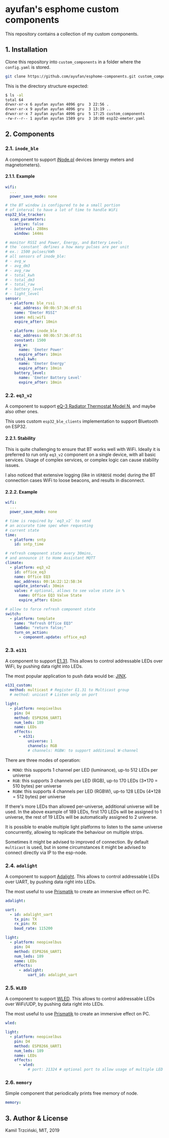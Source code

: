 # ayufan's esphome custom components

This repository contains a collection of my custom components.

## 1. Installation

Clone this repository into `custom_components` in a folder
where the `config.yaml` is stored.

```bash
git clone https://github.com/ayufan/esphome-components.git custom_components
```

This is the directory structure expected:

```bash
$ ls -al
total 64
drwxr-xr-x 6 ayufan ayufan 4096 gru  3 22:56 .
drwxr-xr-x 9 ayufan ayufan 4096 gru  3 13:19 ..
drwxr-xr-x 7 ayufan ayufan 4096 gru  5 17:25 custom_components
-rw-r--r-- 1 ayufan ayufan 1509 gru  3 10:00 esp32-emeter.yaml
```

## 2. Components

### 2.1. `inode_ble`

A component to support [iNode.pl](https://inode.pl/) devices
(energy meters and magnetometers).

#### 2.1.1. Example

```yaml
wifi:
  ...
  power_save_mode: none

# the BT window is configured to be a small portion
# of interval to have a lot of time to handle WiFi
esp32_ble_tracker:
  scan_parameters:
    active: false
    interval: 288ms
    window: 144ms

# monitor RSSI and Power, Energy, and Battery Levels
# the `constant` defines a how many pulses are per unit
# ex.: 1500 pulses/kWh
# all sensors of inode_ble:
# - avg_w
# - avg_dm3
# - avg_raw
# - total_kwh
# - total_dm3
# - total_raw
# - battery_level
# - light_level
sensor:
  - platform: ble_rssi
    mac_address: 00:0b:57:36:df:51
    name: "Emeter RSSI"
    icon: mdi:wifi
    expire_after: 10min

  - platform: inode_ble
    mac_address: 00:0b:57:36:df:51
    constant: 1500
    avg_w:
      name: 'Emeter Power'
      expire_after: 10min
    total_kwh:
      name: 'Emeter Energy'
      expire_after: 10min
    battery_level:
      name: 'Emeter Battery Level'
      expire_after: 10min
```

### 2.2. `eq3_v2`

A component to support [eQ-3 Radiator Thermostat Model N](https://www.eq-3.com/products/homematic/detail/radiator-thermostat-model-n.html),
and maybe also other ones.

This uses custom `esp32_ble_clients` implementation to support
Bluetooth on ESP32.

#### 2.2.1. Stability

This is quite challenging to ensure that BT works well with WiFi.
Ideally it is preferred to run only `eq3_v2` component
on a single device, with all basic services. Usage of complex services,
or complex logic can cause stability issues.

I also noticed that extensive logging (like in `VERBOSE` mode)
during the BT connection cases WiFi to loose beacons,
and results in disconnect.

#### 2.2.2. Example

```yaml
wifi:
  ...
  power_save_mode: none

# time is required by `eq3_v2` to send
# an accurate time spec when requesting
# current state
time:
  - platform: sntp
    id: sntp_time

# refresh component state every 30mins,
# and announce it to Home Assistant MQTT
climate:
  - platform: eq3_v2
    id: office_eq3
    name: Office EQ3
    mac_address: 00:1A:22:12:5B:34
    update_interval: 30min
    valve: # optional, allows to see valve state in %
      name: Office EQ3 Valve State
      expire_after: 61min

# allow to force refresh component state
switch:
  - platform: template
    name: "Refresh Office EQ3"
    lambda: "return false;"
    turn_on_action:
      - component.update: office_eq3
```

### 2.3. `e131`

A component to support [E1.31](https://www.doityourselfchristmas.com/wiki/index.php?title=E1.31_(Streaming-ACN)_Protocol). This allows to control addressable LEDs over WiFi, by pushing data right into LEDs.

The most popular application to push data would be: [JINX](http://www.live-leds.de/jinx-v1-3-with-resizable-mainwindow-real-dmx-and-sacne1-31/).

```yaml
e131_custom:
  method: multicast # Register E1.31 to Multicast group
  # method: unicast # Listen only on port

light:
  - platform: neopixelbus
    pin: D4
    method: ESP8266_UART1
    num_leds: 189
    name: LEDs
    effects:
      - e131:
          universe: 1
          channels: RGB
          # channels: RGBW: to support additional W-channel
```

There are three modes of operation:

- `MONO`: this supports 1 channel per LED (luminance), up-to 512 LEDs per universe
- `RGB`: this supports 3 channels per LED (RGB), up-to 170 LEDs (3*170 = 510 bytes) per universe
- `RGBW`: this supports 4 channels per LED (RGBW), up-to 128 LEDs (4*128 = 512 bytes) per universe

If there's more LEDs than allowed per-universe, additional universe will be used.
In the above example of 189 LEDs, first 170 LEDs will be assigned to 1 universe,
the rest of 19 LEDs will be automatically assigned to 2 universe.

It is possible to enable multiple light platforms to listen to the same universe concurrently,
allowing to replicate the behaviour on multiple strips.

Sometimes it might be advised to improved of connection. By default `multicast` is used,
but in some circumstances it might be advised to connect directly via IP to the esp-node.

### 2.4. `adalight`

A component to support [Adalight](https://learn.adafruit.com/adalight-diy-ambient-tv-lighting). This allows to control addressable LEDs over UART, by pushing data right into LEDs.

The most useful to use [Prismatik](https://github.com/psieg/Lightpack) to create an immersive effect on PC.

```yaml
adalight:

uart:
  - id: adalight_uart
    tx_pin: TX
    rx_pin: RX
    baud_rate: 115200

light:
  - platform: neopixelbus
    pin: D4
    method: ESP8266_UART1
    num_leds: 189
    name: LEDs
    effects:
      - adalight:
          uart_id: adalight_uart
```

### 2.5. `WLED`

A component to support [WLED](https://github.com/Aircoookie/WLED/wiki/UDP-Realtime-Control). This allows to control addressable LEDs over WiFi/UDP, by pushing data right into LEDs.

The most useful to use [Prismatik](https://github.com/psieg/Lightpack) to create an immersive effect on PC.

```yaml
wled:

light:
  - platform: neopixelbus
    pin: D4
    method: ESP8266_UART1
    num_leds: 189
    name: LEDs
    effects:
      - wled:
          # port: 21324 # optional port to allow usage of multiple LED strips
```

### 2.6. `memory`

Simple component that periodically prints free memory of node.

```yaml
memory:
```

## 3. Author & License

Kamil Trzciński, MIT, 2019
